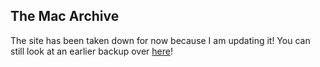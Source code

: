 ## The Mac Archive

The site has been taken down for now because I am updating it! You can still look at an earlier backup over [here](indexbackup.md)!
